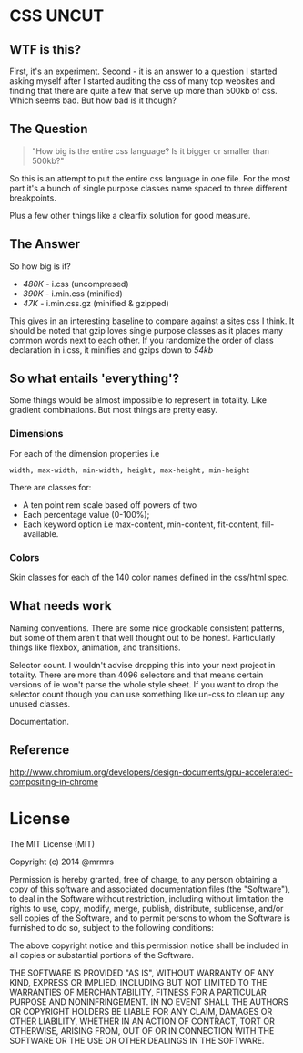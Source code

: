 # CSS UNCUT

## WTF is this?

First, it's an experiment.
Second - it is an answer to a question I started asking myself after
I started auditing the css of many top websites and finding that there are quite a few that serve up
more than 500kb of css. Which seems bad. But how bad is it though?

## The Question

> "How big is the entire css language? Is it bigger or smaller than 500kb?"

So this is an attempt to put the entire css language in one file.
For the most part it's a bunch of single purpose classes name spaced to three different breakpoints.

Plus a few other things like a clearfix solution for good measure.

## The Answer

So how big is it?

* *480K* - i.css        (uncompresed)
* *390K* - i.min.css    (minified)
*  *47K* - i.min.css.gz (minified & gzipped)

This gives in an interesting baseline to compare against a sites css I think.
It should be noted that gzip loves single purpose classes as it places many
common words next to each other. If you randomize the order of class declaration in i.css,
it minifies and gzips down to *54kb*

## So what entails 'everything'?

Some things would be almost impossible to represent in totality. Like gradient combinations.
But most things are pretty easy.

### Dimensions

For each of the dimension properties i.e
```
width, max-width, min-width, height, max-height, min-height
```
There are classes for:
* A ten point rem scale based off powers of two
* Each percentage value (0-100%);
* Each keyword option i.e max-content, min-content, fit-content, fill-available.

### Colors

Skin classes for each of the 140 color names defined in the css/html spec.

## What needs work

Naming conventions. There are some nice grockable consistent patterns, but some of them aren't that
well thought out to be honest. Particularly things like flexbox, animation, and transitions.

Selector count. I wouldn't advise dropping this into your next project in totality.
There are more than 4096 selectors and that means certain versions of ie won't parse
the whole style sheet. If you want to drop the selector count though you can use something like un-css
to clean up any unused classes.

Documentation.

## Reference
http://www.chromium.org/developers/design-documents/gpu-accelerated-compositing-in-chrome

# License

The MIT License (MIT)

Copyright (c) 2014 @mrmrs

Permission is hereby granted, free of charge, to any person obtaining a copy
of this software and associated documentation files (the "Software"), to deal
in the Software without restriction, including without limitation the rights
to use, copy, modify, merge, publish, distribute, sublicense, and/or sell
copies of the Software, and to permit persons to whom the Software is
furnished to do so, subject to the following conditions:

The above copyright notice and this permission notice shall be included in
all copies or substantial portions of the Software.

THE SOFTWARE IS PROVIDED "AS IS", WITHOUT WARRANTY OF ANY KIND, EXPRESS OR
IMPLIED, INCLUDING BUT NOT LIMITED TO THE WARRANTIES OF MERCHANTABILITY,
FITNESS FOR A PARTICULAR PURPOSE AND NONINFRINGEMENT. IN NO EVENT SHALL THE
AUTHORS OR COPYRIGHT HOLDERS BE LIABLE FOR ANY CLAIM, DAMAGES OR OTHER
LIABILITY, WHETHER IN AN ACTION OF CONTRACT, TORT OR OTHERWISE, ARISING FROM,
OUT OF OR IN CONNECTION WITH THE SOFTWARE OR THE USE OR OTHER DEALINGS IN
THE SOFTWARE.

